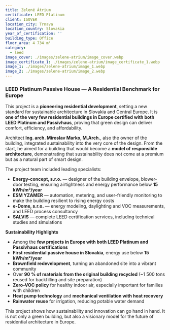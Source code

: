 ```yaml
---
title: Zelené Átrium
certificate: LEED Platinum
client: ISOVER
location_city: Trnava
location_country: Slovakia
year_of_certification: ''
building_type: Office
floor_area: 4 734 m²
category:
  - leed
image_cover: ./images/zelene-atrium/image_cover.webp
image_certificate_1: ./images/zelene-atrium/image_certificate_1.webp
image_1: ./images/zelene-atrium/image_1.webp
image_2: ./images/zelene-atrium/image_2.webp
---
```


### LEED Platinum Passive House — A Residential Benchmark for Europe

This project is a **pioneering residential development**, setting a new standard for sustainable architecture in Slovakia and Central Europe. It is **one of the very few residential buildings in Europe certified with both LEED Platinum and Passivhaus**, proving that green design can deliver comfort, efficiency, and affordability.

Architect **Ing. arch. Miroslav Marko, M.Arch.**, also the owner of the building, integrated sustainability into the very core of the design. From the start, he aimed for a building that would become a **model of responsible architecture**, demonstrating that sustainability does not come at a premium but as a natural part of smart design.

The project team included leading specialists:

- **Energy-concept, s.r.o.** — designer of the building envelope, blower-door testing, ensuring airtightness and energy performance below **15 kWh/m²/year**
- **ESM YZAMER** — automation, metering, and user-friendly monitoring to make the building resilient to rising energy costs
- **e-Dome, s.r.o.** — energy modeling, daylighting and VOC measurements, and LEED process consultancy
- **SALVIS** — complete LEED certification services, including technical studies and simulations

**Sustainability Highlights**

- Among the **few projects in Europe with both LEED Platinum and Passivhaus certifications**
- **First residential passive house in Slovakia**, energy use below **15 kWh/m²/year**
- **Brownfield redevelopment**, turning an abandoned site into a vibrant community
- Over **90 % of materials from the original building recycled** (~1 500 tons reused for backfilling and site preparation)
- **Zero-VOC policy** for healthy indoor air, especially important for families with children
- **Heat pump technology** and **mechanical ventilation with heat recovery**
- **Rainwater reuse** for irrigation, reducing potable water demand

This project shows how sustainability and innovation can go hand in hand. It is not only a green building, but also a visionary model for the future of residential architecture in Europe.

